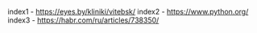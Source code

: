 index1 - https://eyes.by/kliniki/vitebsk/
index2 - https://www.python.org/
index3 - https://habr.com/ru/articles/738350/
